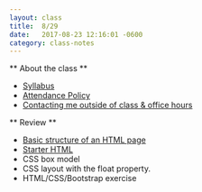 ```yaml
---
layout: class
title:  8/29
date:   2017-08-23 12:16:01 -0600
category: class-notes
---
```


** About the class **
- [Syllabus](http://revitalk.com/mmp460/syllabus)
- [Attendance Policy](http://revitalk.com/mmp460/syllabus#college-attendance-policy)
- [Contacting me outside of class & office hours](http://revitalk.com/mmp460/contact)

** Review **
- [Basic structure of an HTML page](https://github.com/revitalk/mmp200/blob/master/html/basicHtmlStructure.html)
- [Starter HTML](https://github.com/revitalk/mmp200/blob/master/html/html-starter.html)
- CSS box model
- CSS layout with the float property.
- HTML/CSS/Bootstrap exercise 
